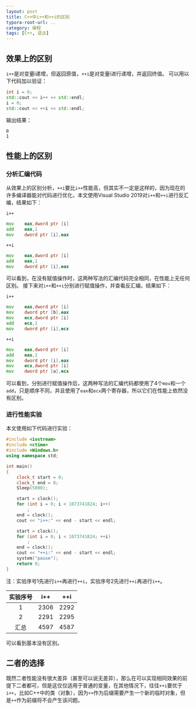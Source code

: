 ```yaml
---
layout: post
title: C++中i++和++i的区别
typora-root-url: ..
category: 编程
tags: [C++, 语法]
---
```


## 效果上的区别

`i++`是对变量i递增，但返回原值，`++i`是对变量i进行递增，并返回终值。
可以用以下代码加以验证：

```cpp
int i = 0;
std::cout << i++ << std::endl;
i = 0;
std::cout << ++i << std::endl;
```

输出结果：

```
0
1
```

## 性能上的区别

### 分析汇编代码
从效果上的区别分析，`++i`要比`i++`性能高，但其实不一定是这样的，因为现在的许多编译器能对代码进行优化，本文使用Visual Studio 2019对`i++`和`++i`进行反汇编，结果如下：

`i++`

```asm
mov    eax,dword ptr [i]
add    eax,1
mov    dword ptr [i],eax
```

`++i`

```asm
mov    eax,dword ptr [i]
add    eax,1
mov    dword ptr [i],eax
```

可以看到，在没有赋值操作时，这两种写法的汇编代码完全相同，在性能上无任何区别。
接下来对`i++`和`++i`分别进行赋值操作，并查看反汇编，结果如下：

`i++`

```asm
mov    eax,dword ptr [i]
mov    dword ptr [b],eax
mov    ecx,dword ptr [i]
add    ecx,1
mov    dword ptr [i],ecx
```

`++i`

```asm
mov    eax,dword ptr [i]
add    eax,1
mov    dword ptr [i],eax
mov    ecx,dword ptr [i]
mov    dword ptr [a],ecx
```

可以看到，分别进行赋值操作后，这两种写法的汇编代码都使用了4个`mov`和一个`add`，只是顺序不同，并且使用了`eax`和`ecx`两个寄存器，所以它们在性能上依然没有区别。

### 进行性能实验

本文使用如下代码进行实验：

```cpp
#include <iostream>
#include <ctime>
#include <Windows.h>
using namespace std;

int main()
{
	clock_t start = 0;
	clock_t end = 0;
	Sleep(5000);

	start = clock();
	for (int i = 0; i < 1073741824; i++)
		;
	end = clock();
	cout << "i++:" << end - start << endl;

	start = clock();
	for (int i = 0; i < 1073741824; ++i)
		;
	end = clock();
	cout << "++i:" << end - start << endl;
	system("pause");
	return 0;
}
```

注：实验序号1先进行`i++`再进行`++i`，实验序号2先进行`++i`再进行`i++`。

| 实验序号 | i++ | ++i |
| :-: | :-: | :-: |
| 1 | 2306 | 2292 |
| 2 | 2291 | 2295 |
| 汇总 | 4597 | 4587 |

可以看到基本没有区别。

## 二者的选择

既然二者性能没有很大差异（甚至可以说无差异），那么在可以实现相同效果的前提下二者都可，但是这仅仅适用于普通的变量，在其他情况下，往往`++i`要优于`i++`，比如C++中的类（对象），因为`++`作为后缀需要产生一个新的临时对象，但是`++`作为前缀将不会产生该问题。